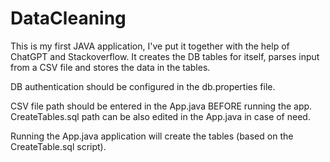 # DataCleaning
This is my first JAVA application, I've put it together with the help of ChatGPT and Stackoverflow. 
It creates the DB tables for itself, parses input from a CSV file and stores the data in the tables.

DB authentication should be configured in the db.properties file.

CSV file path should be entered in the App.java BEFORE running the app.
CreateTables.sql path can be also edited in the App.java in case of need.

Running the App.java application will create the tables (based on the CreateTable.sql script).
